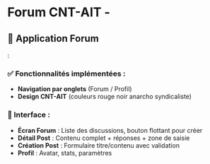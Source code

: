 # Forum CNT-AIT - 

## 📱 Application Forum
:

### ✅ Fonctionnalités implémentées :
- **Navigation par onglets** (Forum / Profil)
- **Design CNT-AIT** (couleurs rouge noir anarcho syndicaliste)

### 🎨 Interface :
- **Écran Forum** : Liste des discussions, bouton flottant pour créer
- **Détail Post** : Contenu complet + réponses + zone de saisie
- **Création Post** : Formulaire titre/contenu avec validation
- **Profil** : Avatar, stats, paramètres

